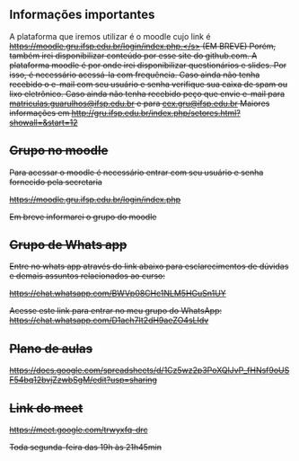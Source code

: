 ## Informações importantes

A plataforma que iremos utilizar é o moodle cujo link é <s> https://moodle.gru.ifsp.edu.br/login/index.php.</s> (EM BREVE)
Porém, também irei disponibilizar conteúdo por esse site do github.com.
A plataforma moodle é por onde irei disponibilizar questionários e slides. Por isso, é necessário acessá-la com frequência.
Caso ainda não tenha recebido o e-mail com seu usuário e senha verifique sua caixa de spam ou lixo eletrônico. Caso ainda não tenha recebido peço que envie e-mail para  matriculas.guarulhos@ifsp.edu.br e para cex.gru@ifsp.edu.br 
Maiores informações em http://gru.ifsp.edu.br/index.php/setores.html?showall=&start=12

## Grupo no moodle

Para acessar o moodle é necessário entrar com seu usuário e senha fornecido pela secretaria

<s>https://moodle.gru.ifsp.edu.br/login/index.php</s>

Em breve informarei o grupo do moodle

## Grupo de Whats app

<s> Entre no whats app através do link abaixo para esclarecimentos de dúvidas e demais assuntos relacionados ao curso:

https://chat.whatsapp.com/BWVp08CHc1NLM5HGuSn1UY</s>

Acesse este link para entrar no meu grupo do WhatsApp: https://chat.whatsapp.com/D1ach7It2dH9aeZO4sLIdv

## Plano de aulas

https://docs.google.com/spreadsheets/d/1Cz5wz2p3PoXQlJvP_fHNsf9oUSF54bq12bvjZzwbSgM/edit?usp=sharing 

## Link do meet
https://meet.google.com/trwyxfq-drc 

Toda segunda-feira das 19h às 21h45min





